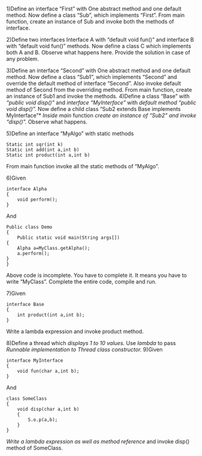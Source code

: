 1)Define an interface “First” with 
	One abstract method and one default method.
Now define a class “Sub”, which implements “First”.
From main function, create an instance of Sub and invoke both the methods of interface.

2)Define two interfaces
        Interface A with “default void fun()” and interface B with “default void fun()” methods.
Now define a class C which implements both A and B.
Observe what happens here. Provide the solution in case of any problem.

3)Define an interface “Second” with 
	One abstract method and one default method.
Now define a class “Sub1”, which implements “Second” and override the default method of interface “Second”. Also invoke default method of Second from the overriding method.
From main function, create an instance of Sub1 and invoke the methods.
4)Define a class “Base” with  *“public void disp()”* and *interface “MyInterface”* with *default method* *“public void disp()”.*
Now define a child class “Sub2 extends Base implements MyInterface”*
*Inside main* function *create an instance of “Sub2” and invoke “disp()”.*
Observe what happens.

5)Define an interface “MyAlgo” with static methods

	Static int sqr(int k)
	Static int add(int a,int b)
	Static int product(int a,int b)

From main function invoke all the static methods of “MyAlgo”.

6)Given

	interface Alpha
	{
		void perform();
	}
And

	Public class Demo
	{
		Public static void main(String args[])
	{
		Alpha a=MyClass.getAlpha();
		a.perform();
	}
	}

Above code is incomplete. You have to complete it. It means you have to write “MyClass”.
Complete the entire code, compile and run.



7)Given

	interface Base
	{
		int product(int a,int b);
	}
Write a lambda expression and invoke product method.

8)Define a thread which *displays 1 to 10 values.* 
	Use *lambda* to pass *Runnable implementation to Thread class constructor.*
9)Given

	interface MyInterface
	{
		void fun(char a,int b);
	}
And

	class SomeClass
	{
		void disp(char a,int b)
		{
			S.o.p(a,b);
		}
	}

*Write a lambda expression as well as method reference* and invoke disp() method of SomeClass.
